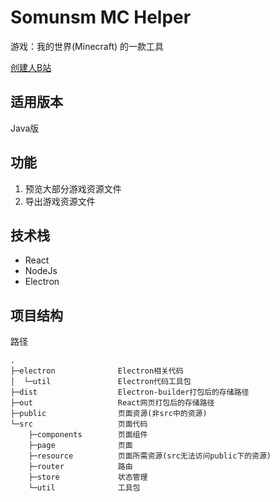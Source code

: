# Somunsm MC Helper

游戏：我的世界(Minecraft) 的一款工具

[创建人B站](https://space.bilibili.com/66932246)

## 适用版本

Java版

## 功能

<ol>
    <li>预览大部分游戏资源文件</li>
    <li>导出游戏资源文件</li>
</ol>

## 技术栈

- React
- NodeJs
- Electron

## 项目结构

路径
```
.
├─electron              Electron相关代码
│  └─util               Electron代码工具包
├─dist                  Electron-builder打包后的存储路径
├─out                   React网页打包后的存储路径
├─public                页面资源(非src中的资源)
└─src                   页面代码
    ├─components        页面组件
    ├─page              页面
    ├─resource          页面所需资源(src无法访问public下的资源)
    ├─router            路由
    ├─store             状态管理
    └─util              工具包

```